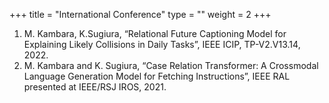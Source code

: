 +++
title = "International Conference"
type = ""
weight = 2
+++

1. M. Kambara, K.Sugiura, “Relational Future Captioning Model for Explaining Likely Collisions in Daily Tasks”, IEEE ICIP, TP-V2.V13.14, 2022.
1. M. Kambara and K. Sugiura, “Case Relation Transformer: A Crossmodal Language Generation Model for Fetching Instructions”, IEEE RAL presented at IEEE/RSJ IROS, 2021.
